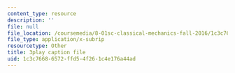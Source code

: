 ```yaml
---
content_type: resource
description: ''
file: null
file_location: /coursemedia/8-01sc-classical-mechanics-fall-2016/1c3c76686572ffd54f261c4e176a44ad_gEX7MjWwocE.srt
file_type: application/x-subrip
resourcetype: Other
title: 3play caption file
uid: 1c3c7668-6572-ffd5-4f26-1c4e176a44ad
---
```

